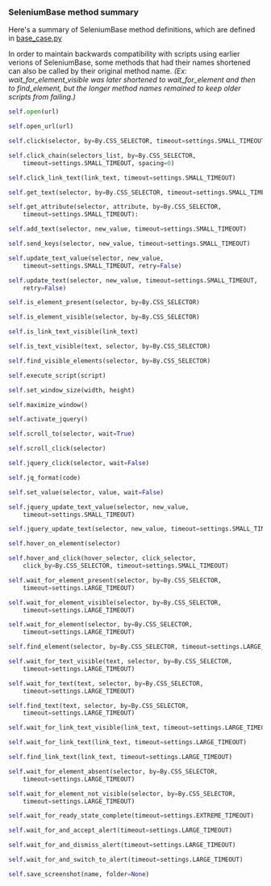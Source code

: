 ### SeleniumBase method summary

Here's a summary of SeleniumBase method definitions, which are defined in [base_case.py](https://github.com/mdmintz/SeleniumBase/blob/master/seleniumbase/fixtures/base_case.py)

In order to maintain backwards compatibility with scripts using earlier verions of SeleniumBase, some methods that had their names shortened can also be called by their original method name. *(Ex: wait_for_element_visible was later shortened to wait_for_element and then to find_element, but the longer method names remained to keep older scripts from failing.)*

```python
self.open(url)

self.open_url(url)

self.click(selector, by=By.CSS_SELECTOR, timeout=settings.SMALL_TIMEOUT)

self.click_chain(selectors_list, by=By.CSS_SELECTOR,
    timeout=settings.SMALL_TIMEOUT, spacing=0)

self.click_link_text(link_text, timeout=settings.SMALL_TIMEOUT)

self.get_text(selector, by=By.CSS_SELECTOR, timeout=settings.SMALL_TIMEOUT)

self.get_attribute(selector, attribute, by=By.CSS_SELECTOR,
    timeout=settings.SMALL_TIMEOUT):

self.add_text(selector, new_value, timeout=settings.SMALL_TIMEOUT)

self.send_keys(selector, new_value, timeout=settings.SMALL_TIMEOUT)

self.update_text_value(selector, new_value,
    timeout=settings.SMALL_TIMEOUT, retry=False)

self.update_text(selector, new_value, timeout=settings.SMALL_TIMEOUT,
    retry=False)

self.is_element_present(selector, by=By.CSS_SELECTOR)

self.is_element_visible(selector, by=By.CSS_SELECTOR)

self.is_link_text_visible(link_text)

self.is_text_visible(text, selector, by=By.CSS_SELECTOR)

self.find_visible_elements(selector, by=By.CSS_SELECTOR)

self.execute_script(script)

self.set_window_size(width, height)

self.maximize_window()

self.activate_jquery()

self.scroll_to(selector, wait=True)

self.scroll_click(selector)

self.jquery_click(selector, wait=False)

self.jq_format(code)

self.set_value(selector, value, wait=False)

self.jquery_update_text_value(selector, new_value,
    timeout=settings.SMALL_TIMEOUT)

self.jquery_update_text(selector, new_value, timeout=settings.SMALL_TIMEOUT)

self.hover_on_element(selector)

self.hover_and_click(hover_selector, click_selector,
    click_by=By.CSS_SELECTOR, timeout=settings.SMALL_TIMEOUT)

self.wait_for_element_present(selector, by=By.CSS_SELECTOR,
    timeout=settings.LARGE_TIMEOUT)

self.wait_for_element_visible(selector, by=By.CSS_SELECTOR,
    timeout=settings.LARGE_TIMEOUT)

self.wait_for_element(selector, by=By.CSS_SELECTOR,
    timeout=settings.LARGE_TIMEOUT)

self.find_element(selector, by=By.CSS_SELECTOR, timeout=settings.LARGE_TIMEOUT)

self.wait_for_text_visible(text, selector, by=By.CSS_SELECTOR,
    timeout=settings.LARGE_TIMEOUT)

self.wait_for_text(text, selector, by=By.CSS_SELECTOR,
    timeout=settings.LARGE_TIMEOUT)

self.find_text(text, selector, by=By.CSS_SELECTOR,
    timeout=settings.LARGE_TIMEOUT)

self.wait_for_link_text_visible(link_text, timeout=settings.LARGE_TIMEOUT)

self.wait_for_link_text(link_text, timeout=settings.LARGE_TIMEOUT)

self.find_link_text(link_text, timeout=settings.LARGE_TIMEOUT)

self.wait_for_element_absent(selector, by=By.CSS_SELECTOR,
    timeout=settings.LARGE_TIMEOUT)

self.wait_for_element_not_visible(selector, by=By.CSS_SELECTOR,
    timeout=settings.LARGE_TIMEOUT)

self.wait_for_ready_state_complete(timeout=settings.EXTREME_TIMEOUT)

self.wait_for_and_accept_alert(timeout=settings.LARGE_TIMEOUT)

self.wait_for_and_dismiss_alert(timeout=settings.LARGE_TIMEOUT)

self.wait_for_and_switch_to_alert(timeout=settings.LARGE_TIMEOUT)

self.save_screenshot(name, folder=None)
```